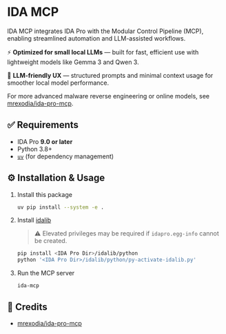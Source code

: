 # IDA MCP
IDA MCP integrates IDA Pro with the Modular Control Pipeline (MCP), enabling streamlined automation and LLM-assisted workflows.

⚡ **Optimized for small local LLMs** — built for fast, efficient use with lightweight models like Gemma 3 and Qwen 3.

🧠 **LLM-friendly UX** — structured prompts and minimal context usage for smoother local model performance.

For more advanced malware reverse engineering or online models, see [mrexodia/ida-pro-mcp](https://github.com/mrexodia/ida-pro-mcp).

## ✅ Requirements
- IDA Pro **9.0 or later**
- Python 3.8+
- [`uv`](https://github.com/astral-sh/uv) (for dependency management)

## ⚙️ Installation & Usage
1. Install this package
    ```bash
    uv pip install --system -e .
    ```
2. Install [idalib](https://docs.hex-rays.com/user-guide/idalib)
    > ⚠️ Elevated privileges may be required if `idapro.egg-info` cannot be created.
    ```bash
    pip install <IDA Pro Dir>/idalib/python
    python '<IDA Pro Dir>/idalib/python/py-activate-idalib.py'
    ```
3. Run the MCP server
    ```
    ida-mcp
    ```


## 🙌 Credits
* [mrexodia/ida-pro-mcp](https://github.com/mrexodia/ida-pro-mcp)